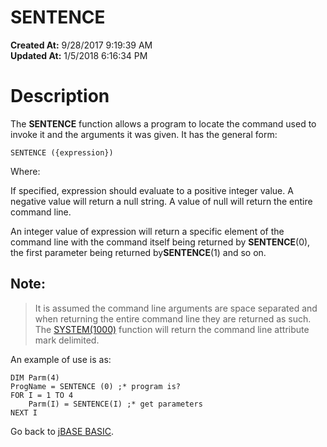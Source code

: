 # SENTENCE

**Created At:** 9/28/2017 9:19:39 AM  
**Updated At:** 1/5/2018 6:16:34 PM  


# Description

The **SENTENCE** function allows a program to locate the command used to invoke it and the arguments it was given. It has the general form:

```
SENTENCE ({expression})
```

Where:

If specified, expression should evaluate to a positive integer value. A negative value will return a null string. A value of null will return the entire command line.

An integer value of expression will return a specific element of the command line with the command itself being returned by **SENTENCE**(0), the first parameter being returned by**SENTENCE**(1) and so on.

## Note: 


> It is assumed the command line arguments are space separated and when returning the entire command line they are returned as such. The [SYSTEM(1000)](282982-system-functions) function will return the command line attribute mark delimited.


An example of use is as:

```
DIM Parm(4)
ProgName = SENTENCE (0) ;* program is?
FOR I = 1 TO 4
    Parm(I) = SENTENCE(I) ;* get parameters
NEXT I
```



Go back to [jBASE BASIC](263498-jbase-basic).
